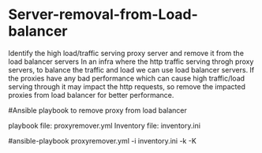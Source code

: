 # Server-removal-from-Load-balancer
Identify the high load/traffic serving proxy server and remove it from the load balancer servers
In an infra where the http traffic serving throgh proxy servers, to balance the traffic and load we can use load balancer servers. If the proxies have any bad performance which can cause high traffic/load serving through it may impact the http requests, so remove the impacted proxies from load balancer for better performance.


#Ansible playbook to remove proxy from load balancer

playbook file: proxyremover.yml
Inventory file: inventory.ini

#ansible-playbook proxyremover.yml -i inventory.ini -k -K
